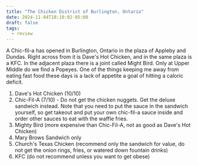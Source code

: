 ```yaml
---
title: "The Chicken District of Burlington, Ontario"
date: 2024-11-04T18:10:02-05:00
draft: false
tags:
  - review
---
```


A Chic-fil-a has opened in Burlington, Ontario in the plaza of Appleby and Dundas. Right across from it is Dave's Hot Chicken, and in the same plaza is a KFC. In the adjacent plaza there is a joint called Might Bird. Only at Upper Middle do we find a Popeyes. One of the things keeping me away from eating fast food these days is a lack of appetite a goal of hitting a caloric deficit.

1. Dave's Hot Chicken (10/10)
2. Chic-Fil-A (7/10) - Do not get the chicken nuggets. Get the deluxe sandwich instead. Note that you need to put the sauce in the sandwich yourself, so get takeout and put your own chic-fil-a sauce inside and order other sauces to eat with the waffle fries.
3. Mighty Bird (more expensive than Chic-Fil-A, not as good as Dave's Hot Chicken)
4. Mary Brows Sandwich only
5. Church's Texas Chicken (recommend only the sandwich for value, do not get the onion rings, fries, or watered down fountain drinks)
6. KFC (do not recommend unless you want to get obese)
